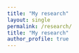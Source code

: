 ```yaml
---
title: "My research"
layout: single
permalink: /research/
title: "My research"
author_profile: true
---
```



